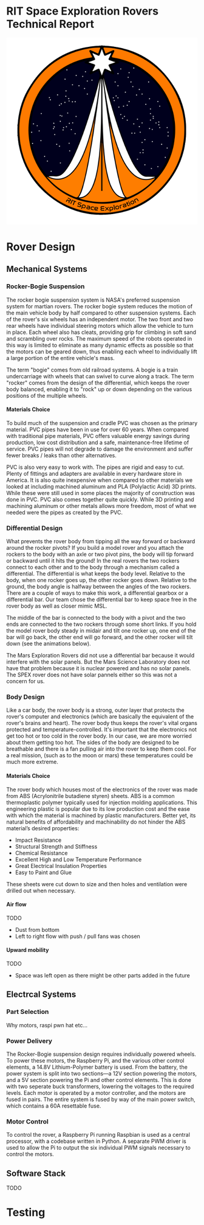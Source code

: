 # RIT Space Exploration Rovers Technical Report

<center>

![logo](Figures/SPEX_Logo.png)

</center>

# Rover Design

## Mechanical Systems

### Rocker-Bogie Suspension

The rocker bogie suspension system is NASA's preferred suspension system for martian 
rovers. The rocker bogie system reduces the motion of the main vehicle 
body by half compared to other suspension systems. Each of the 
rover's six wheels has an independent motor. The two front and two rear 
wheels have individual steering motors which allow the vehicle to turn in 
place. Each wheel also has cleats, providing grip for climbing in soft 
sand and scrambling over rocks. The maximum speed of the robots operated 
in this way is limited to eliminate as many dynamic effects as possible 
so that the motors can be geared down, thus enabling each wheel to 
individually lift a large portion of the entire vehicle's mass.

The term "bogie" comes from old railroad systems. A bogie is a train undercarriage with wheels that can swivel 
to curve along a track. The term "rocker" comes from the design of the differential, which keeps the rover body 
balanced, enabling it to "rock" up or down depending on the various positions of the multiple wheels. 

#### Materials Choice

To build much of the suspension and cradle PVC was chosen as the primary material. 
PVC pipes have been in use for over 60 years. When compared with traditional pipe materials, 
PVC offers valuable energy savings during production, low cost distribution and a safe, 
maintenance-free lifetime of service. PVC pipes will not degrade to damage the environment and 
suffer fewer breaks / leaks than other alternatives.

PVC is also very easy to work with. The pipes are rigid and easy to cut. Plenty of fittings 
and adapters are available in every hardware store in America. It is also quite inexpensive 
when compared to other materials we looked at including machined aluminum and PLA 
(Polylactic Acid) 3D prints. While these were still used in some places the majority of 
construction was done in PVC. PVC also comes together quite quickly. While 3D printing and 
machining aluminum or other metals allows more freedom, most of what we needed were the pipes 
as created by the PVC.

### Differential Design

What prevents the rover body from tipping all the way forward or backward 
around the rocker pivots? If you build a model rover and you attach the 
rockers to the body with an axle or two pivot pins, the body will tip 
forward or backward until it hits the ground! In the real rovers the two 
rockers connect to each other and to the body through a mechanism called a 
differential. The differential is what keeps the body level. Relative to the
body, when one rocker goes up, the other rocker goes down. Relative to the 
ground, the body angle is halfway between the angles of the two rockers. 
There are a couple of ways to make this work, a differential gearbox or a 
differential bar. Our team chose the differential bar to keep space free 
in the rover body as well as closer mimic MSL.

The middle of the bar is connected to the body with a pivot and the two ends
are connected to the two rockers through some short links. If you hold the
model rover body steady in midair and tilt one rocker up, one end of the
bar will go back, the other end will go forward, and the other rocker
will tilt down (see the animations below).

The Mars Exploration Rovers did not use a differential bar because it would 
interfere with the solar panels. But the Mars Science Laboratory does not 
have that problem because it is nuclear powered and has no solar panels. 
The SPEX rover does not have solar pannels either so this was not a concern 
for us.

### Body Design

Like a car body, the rover body is a strong, outer layer that protects the rover's computer and electronics 
(which are basically the equivalent of the rover's brains and heart). 
The rover body thus keeps the rover's vital organs protected and temperature-controlled. 
It's important that the electronics not get too hot or too cold in the rover body. 
In our case, we are more worried about them getting too hot. The sides of the body are designed to be 
breathable and there is a fan pulling air into the rover to keep them cool. For a real mission,
 (such as to the moon or mars) these temperatures could be much more extreme.

#### Materials Choice

The rover body which houses most of the electronics of the rover was made from ABS 
(Acrylonitrile butadiene styren) sheets. ABS is a common thermoplastic polymer typically 
used for injection molding applications. This engineering plastic is popular due to its low 
production cost and the ease with which the material is machined by plastic manufacturers. 
Better yet, its natural benefits of affordability and machinability do not hinder the ABS 
material’s desired properties:  

- Impact Resistance
- Structural Strength and Stiffness
- Chemical Resistance
- Excellent High and Low Temperature Performance
- Great Electrical Insulation Properties
- Easy to Paint and Glue

These sheets were cut down to size and then holes and ventilation were drilled out when 
necessary. 

#### Air flow

TODO

- Dust from bottom
- Left to right flow with push / pull fans was chosen

#### Upward mobility

TODO 

- Space was left open as there might be other parts added in the future

## Electrcal Systems

### Part Selection

Why motors, raspi pwn hat etc...

### Power Delivery

The Rocker-Bogie suspension design requires individually powered wheels. To power these motors, the Raspberry Pi, and the various other control elements, a 14.8V Lithium-Polymer battery is used. From the battery, the power system is split into two sections—a 12V section powering the motors, and a 5V section powering the Pi and other control elements. This is done with two seperate buck transformers, lowering the voltages to the required levels. Each motor is operated by a motor controller, and the motors are fused in pairs. The entire system is fused by way of the main power switch, which contains a 60A resettable fuse. 

### Motor Control

To control the rover, a Raspberry Pi running Raspbian is used as a central processor, with a codebase written in Python. A separate PWM driver is used to allow the Pi to output the six individual PWM signals necessary to control the motors.

## Software Stack

TODO

# Testing

